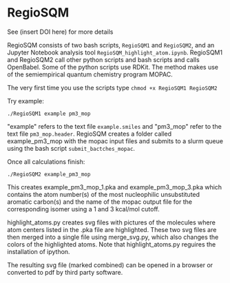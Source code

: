 # RegioSQM
See (insert DOI here) for more details

RegioSQM consists of two bash scripts, `RegioSQM1` and `RegioSQM2`, and an Jupyter Notebook analysis tool `RegioSQM_highlight_atom.ipynb`. RegioSQM1 and RegioSQM2 call other python scripts and bash scripts and calls OpenBabel. Some of the python scripts use RDKit. The method makes use of the semiempirical quantum chemistry program MOPAC. 

The very first time you use the scripts type `chmod +x RegioSQM1 RegioSQM2`

Try example:

    ./RegioSQM1 example pm3_mop

"example" refers to the text file `example.smiles` and "pm3_mop" refer to the text file `pm3_mop.header`. 
RegioSQM creates a folder called example_pm3_mop with the mopac input files and submits to a slurm queue using the bash script `submit_bactches_mopac`.

Once all calculations finish:

    ./RegioSQM2 example_pm3_mop

This creates example_pm3_mop_1.pka and example_pm3_mop_3.pka which contains the atom number(s) of the most nucleophilic unsubstituted aromatic carbon(s) and the name of the mopac output file for the corresponding isomer using a 1 and 3 kcal/mol cutoff.  

highlight_atoms.py creates svg files with pictures of the molecules where atom centers listed in the .pka file are highlighted. These two svg files are then merged into a single file using merge_svg.py, which also changes the colors of the highlighted atoms.  Note that highlight_atoms.py reguires the installation of ipython.  

The resulting svg file (marked combined) can be opened in a browser or converted to pdf by third party software.
